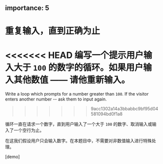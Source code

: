 importance: 5
---

# 重复输入，直到正确为止

<<<<<<< HEAD
编写一个提示用户输入大于 `100` 的数字的循环。如果用户输入其他数值 —— 请他重新输入。
=======
Write a loop which prompts for a number greater than `100`. If the visitor enters another number -- ask them to input again.
>>>>>>> 9acc1302a14a3bbabbc9bf95d04581094bd0f1a8

循环一直在请求一个数字，直到用户输入了一个大于 `100` 的数字、取消输入或输入了一个空行为止。

在这我们假设用户只会输入数字。在本题目中，不需要对非数值输入进行特殊处理。

[demo]
